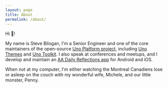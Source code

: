 ```yaml
---
layout: page
title: About
permalink: /about/
---
```


Hi :wave:!

My name is Steve Bilogan, I'm a Senior Engineer and one of the core maintainers of the open-source [Uno Platform project][uno-platform], including [Uno Themes][uno-themes] and [Uno Toolkit][uno-toolkit]. I also speak at conferences and meetups, and I develop and maintain an [AA Daily Reflections app][aa-daily-reflections] for Android and iOS. 

When not at my computer, I'm either watching the Montreal Canadiens lose or asleep on the couch with my wonderful wife, Michele, and our little monster, Penny.

[uno-platform]: https://platform.uno
[uno-themes]: https://github.com/unoplatform/Uno.Themes
[uno-toolkit]: https://github.com/unoplatform/Uno.Toolkit.UI
[aa-daily-reflections]: https://github.com/kazo0/DailyReflection
